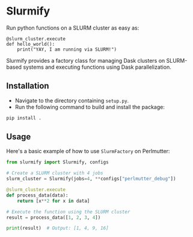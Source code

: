 # Slurmify

Run python functions on a SLURM cluster as easy as:
```
@slurm_cluster.execute
def hello_world():
    print("YAY, I am running via SLURM!")
```

Slurmify provides a factory class for managing Dask clusters on SLURM-based systems and executing functions using Dask parallelization.

## Installation

- Navigate to the directory containing `setup.py`.
- Run the following command to build and install the package:

```bash
pip install .
```

## Usage

Here's a basic example of how to use `SlurmFactory` on Perlmutter:

```python
from slurmify import Slurmify, configs

# Create a SLURM cluster with 4 jobs
slurm_cluster = Slurmify(jobs=4, **configs["perlmutter_debug"])

@slurm_cluster.execute
def process_data(data):
    return [x**2 for x in data]

# Execute the function using the SLURM cluster
result = process_data([1, 2, 3, 4])

print(result)  # Output: [1, 4, 9, 16]